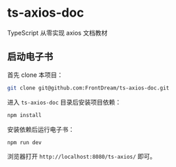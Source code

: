 # ts-axios-doc

TypeScript 从零实现 axios 文档教材

## 启动电子书

首先 clone 本项目：

```bash
git clone git@github.com:FrontDream/ts-axios-doc.git
```

进入 `ts-axios-doc` 目录后安装项目依赖：

```bash
npm install
```

安装依赖后运行电子书：

```bash
npm run dev
```

浏览器打开 `http://localhost:8080/ts-axios/` 即可。
